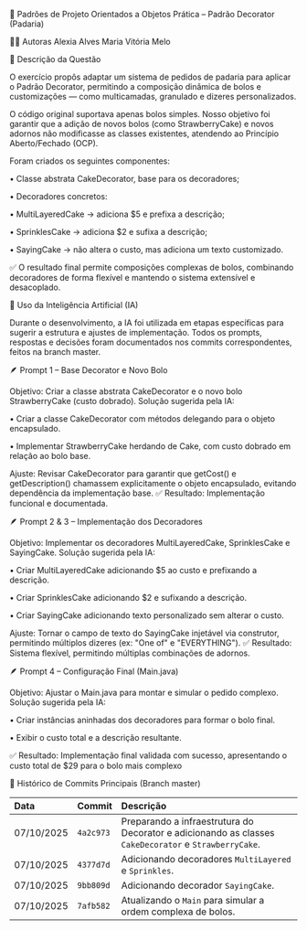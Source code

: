 🧩 Padrões de Projeto Orientados a Objetos
Prática – Padrão Decorator (Padaria)

👩‍💻 Autoras
Alexia Alves
Maria Vitória Melo

📘 Descrição da Questão

O exercício propôs adaptar um sistema de pedidos de padaria para aplicar o Padrão Decorator, permitindo a composição dinâmica de bolos e customizações — como multicamadas, granulado e dizeres personalizados.

O código original suportava apenas bolos simples. Nosso objetivo foi garantir que a adição de novos bolos (como StrawberryCake) e novos adornos não modificasse as classes existentes, atendendo ao Princípio Aberto/Fechado (OCP).

Foram criados os seguintes componentes:

• Classe abstrata CakeDecorator, base para os decoradores;

• Decoradores concretos:

  • MultiLayeredCake → adiciona $5 e prefixa a descrição;

  • SprinklesCake → adiciona $2 e sufixa a descrição;

  • SayingCake → não altera o custo, mas adiciona um texto customizado.

✅ O resultado final permite composições complexas de bolos, combinando decoradores de forma flexível e mantendo o sistema extensível e desacoplado.

🧠 Uso da Inteligência Artificial (IA)

Durante o desenvolvimento, a IA foi utilizada em etapas específicas para sugerir a estrutura e ajustes de implementação.
Todos os prompts, respostas e decisões foram documentados nos commits correspondentes, feitos na branch master.

🪶 Prompt 1 – Base Decorator e Novo Bolo

Objetivo: Criar a classe abstrata CakeDecorator e o novo bolo StrawberryCake (custo dobrado).
Solução sugerida pela IA:

• Criar a classe CakeDecorator com métodos delegando para o objeto encapsulado.

• Implementar StrawberryCake herdando de Cake, com custo dobrado em relação ao bolo base.

Ajuste: Revisar CakeDecorator para garantir que getCost() e getDescription() chamassem explicitamente o objeto encapsulado, evitando dependência da implementação base.
✅ Resultado: Implementação funcional e documentada.

🪶 Prompt 2 & 3 – Implementação dos Decoradores

Objetivo: Implementar os decoradores MultiLayeredCake, SprinklesCake e SayingCake.
Solução sugerida pela IA:

• Criar MultiLayeredCake adicionando $5 ao custo e prefixando a descrição.

• Criar SprinklesCake adicionando $2 e sufixando a descrição.

• Criar SayingCake adicionando texto personalizado sem alterar o custo.

Ajuste: Tornar o campo de texto do SayingCake injetável via construtor, permitindo múltiplos dizeres (ex: "One of" e "EVERYTHING").
✅ Resultado: Sistema flexível, permitindo múltiplas combinações de adornos.

🪶 Prompt 4 – Configuração Final (Main.java)

Objetivo: Ajustar o Main.java para montar e simular o pedido complexo.
Solução sugerida pela IA:

• Criar instâncias aninhadas dos decoradores para formar o bolo final.

• Exibir o custo total e a descrição resultante.

✅ Resultado: Implementação final validada com sucesso, apresentando o custo total de $29 para o bolo mais complexo

🧩 Histórico de Commits Principais (Branch master)

| Data       | Commit    | Descrição                                                                                             |
| :--------  | :---------| :---------------------------------------------------------------------------------------------------- |
| 07/10/2025 | `4a2c973` | Preparando a infraestrutura do Decorator e adicionando as classes `CakeDecorator` e `StrawberryCake`. |
| 07/10/2025 | `4377d7d` | Adicionando decoradores `MultiLayered` e `Sprinkles`.                                                 |
| 07/10/2025 | `9bb809d` | Adicionando decorador `SayingCake`.                                                                   |
| 07/10/2025 | `7afb582` | Atualizando o `Main` para simular a ordem complexa de bolos.                                          |
